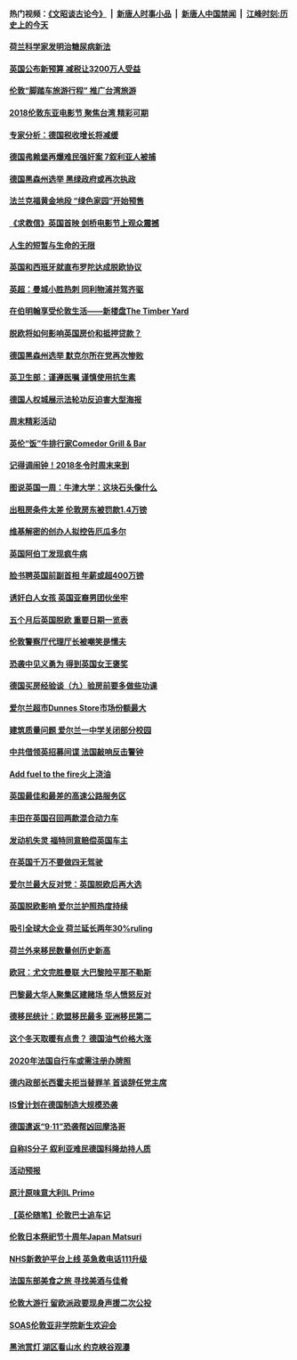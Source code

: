 #### 热门视频：[《文昭谈古论今》](https://github.com/gfw-breaker/wenzhao/blob/master/README.md?t=11011233) &nbsp;|&nbsp; [新唐人时事小品](https://github.com/gfw-breaker/ntdtv-comedy/blob/master/README.md?t=11011233) &nbsp;|&nbsp; [新唐人中国禁闻](https://github.com/gfw-breaker/ntdtv-news/blob/master/README.md?t=11011233) &nbsp;|&nbsp; [江峰时刻:历史上的今天](https://github.com/gfw-breaker/today-in-history/blob/master/README.md?t=11011233) 

#### [荷兰科学家发明治糖尿病新法](../pages/nsc974/n10823372.md?t=11011233) 

#### [英国公布新预算 减税让3200万人受益](../pages/nsc974/n10823428.md?t=11011233) 

#### [伦敦“脚踏车旅游行程” 推广台湾旅游](../pages/nsc974/n10823414.md?t=11011233) 

#### [2018伦敦东亚电影节 聚焦台湾 精彩可期](../pages/nsc974/n10823363.md?t=11011233) 

#### [专家分析：德国税收增长将减缓](../pages/nsc974/n10823318.md?t=11011233) 

#### [德国弗赖堡再爆难民强奸案 7叙利亚人被捕](../pages/nsc974/n10820972.md?t=11011233) 

#### [德国黑森州选举 黑绿政府或再次执政](../pages/nsc974/n10820914.md?t=11011233) 

#### [法兰克福黄金地段 “绿色家园”开始预售](../pages/nsc974/n10820548.md?t=11011233) 

#### [《求救信》英国首映 剑桥电影节上观众震撼](../pages/nsc974/n10818392.md?t=11011233) 

#### [人生的短暂与生命的无限](../pages/nsc974/n10818124.md?t=11011233) 

#### [英国和西班牙就直布罗陀达成脱欧协议](../pages/nsc974/n10818119.md?t=11011233) 

#### [英超：曼城小胜热刺 同利物浦并驾齐驱](../pages/nsc974/n10817243.md?t=11011233) 

#### [在伯明翰享受伦敦生活——新楼盘The Timber Yard](../pages/nsc974/n10816517.md?t=11011233) 

#### [脱欧将如何影响英国房价和抵押贷款？](../pages/nsc974/n10816491.md?t=11011233) 

#### [德国黑森州选举 默克尔所在党再次惨败](../pages/nsc974/n10814355.md?t=11011233) 

#### [英卫生部：谨遵医嘱 谨慎使用抗生素](../pages/nsc974/n10814251.md?t=11011233) 

#### [德国人权城展示法轮功反迫害大型海报](../pages/nsc974/n10813515.md?t=11011233) 

#### [周末精彩活动](../pages/nsc974/n10813060.md?t=11011233) 

#### [英伦“饭”牛排行家Comedor Grill & Bar](../pages/nsc974/n10813052.md?t=11011233) 

#### [记得调闹钟！2018冬令时周末来到](../pages/nsc974/n10813042.md?t=11011233) 

#### [图说英国一周：牛津大学：这块石头像什么](../pages/nsc974/n10813028.md?t=11011233) 

#### [出租房条件太差 伦敦房东被罚款1.4万镑](../pages/nsc974/n10813024.md?t=11011233) 

#### [维基解密的创办人拟控告厄瓜多尔](../pages/nsc974/n10813022.md?t=11011233) 

#### [英国阿伯丁发现疯牛病](../pages/nsc974/n10813015.md?t=11011233) 

#### [脸书聘英国前副首相 年薪或超400万镑](../pages/nsc974/n10813003.md?t=11011233) 

#### [诱奸白人女孩 英国亚裔男团伙坐牢](../pages/nsc974/n10812999.md?t=11011233) 

#### [五个月后英国脱欧 重要日期一览表](../pages/nsc974/n10812997.md?t=11011233) 

#### [伦敦警察厅代理厅长被嘲笑是懦夫](../pages/nsc974/n10812994.md?t=11011233) 

#### [恐袭中见义勇为 得到英国女王褒奖](../pages/nsc974/n10812990.md?t=11011233) 

#### [德国买房经验谈（九）验房前要多做些功课](../pages/nsc974/n10810647.md?t=11011233) 

#### [爱尔兰超市Dunnes Store市场份额最大](../pages/nsc974/n10810621.md?t=11011233) 

#### [建筑质量问题 爱尔兰一中学关闭部分校园](../pages/nsc974/n10810599.md?t=11011233) 

#### [中共借领英招募间谍 法国敲响反击警钟](../pages/nsc974/n10808700.md?t=11011233) 

#### [Add fuel to the fire火上浇油](../pages/nsc974/n10808877.md?t=11011233) 

#### [英国最佳和最差的高速公路服务区](../pages/nsc974/n10808870.md?t=11011233) 

#### [丰田在英国召回两款混合动力车](../pages/nsc974/n10808859.md?t=11011233) 

#### [发动机失灵 福特同意赔偿英国车主](../pages/nsc974/n10808842.md?t=11011233) 

#### [在英国千万不要做四无驾驶](../pages/nsc974/n10808828.md?t=11011233) 

#### [爱尔兰最大反对党：英国脱欧后再大选](../pages/nsc974/n10808028.md?t=11011233) 

#### [英国脱欧影响 爱尔兰护照热度持续](../pages/nsc974/n10808001.md?t=11011233) 

#### [吸引全球大企业 荷兰延长两年30%ruling](../pages/nsc974/n10807940.md?t=11011233) 

#### [荷兰外来移民数量创历史新高](../pages/nsc974/n10807850.md?t=11011233) 

#### [欧冠：尤文完胜曼联 大巴黎险平那不勒斯](../pages/nsc974/n10806938.md?t=11011233) 

#### [巴黎最大华人聚集区建赌场 华人愤怒反对](../pages/nsc974/n10805445.md?t=11011233) 

#### [德移民统计：欧盟移民最多 亚洲移民第二](../pages/nsc974/n10805377.md?t=11011233) 

#### [这个冬天取暖有点贵？ 德国油气价格大涨](../pages/nsc974/n10805323.md?t=11011233) 

#### [2020年法国自行车或需注册办牌照](../pages/nsc974/n10805517.md?t=11011233) 

#### [德内政部长西霍夫拒当替罪羊 首谈辞任党主席](../pages/nsc974/n10805185.md?t=11011233) 

#### [IS曾计划在德国制造大规模恐袭](../pages/nsc974/n10803787.md?t=11011233) 

#### [德国遣返“9·11”恐袭帮凶回摩洛哥](../pages/nsc974/n10803883.md?t=11011233) 

#### [自称IS分子 叙利亚难民德国科隆劫持人质](../pages/nsc974/n10803842.md?t=11011233) 

#### [活动预报](../pages/nsc974/n10803032.md?t=11011233) 

#### [原汁原味意大利IL Primo](../pages/nsc974/n10802970.md?t=11011233) 

#### [【英伦随笔】伦敦巴士追车记](../pages/nsc974/n10802956.md?t=11011233) 

#### [伦敦日本祭祀节十周年Japan Matsuri](../pages/nsc974/n10802926.md?t=11011233) 

#### [NHS新救护平台上线 英急救电话111升级](../pages/nsc974/n10802902.md?t=11011233) 

#### [法国东部美食之旅 寻找美酒与佳肴](../pages/nsc974/n10801640.md?t=11011233) 

#### [伦敦大游行 留欧派政要现身声援二次公投](../pages/nsc974/n10801279.md?t=11011233) 

#### [SOAS伦敦亚非学院新生欢迎会](../pages/nsc974/n10800385.md?t=11011233) 

#### [黑池赏灯 湖区看山水 约克峡谷观瀑](../pages/nsc974/n10800379.md?t=11011233) 

